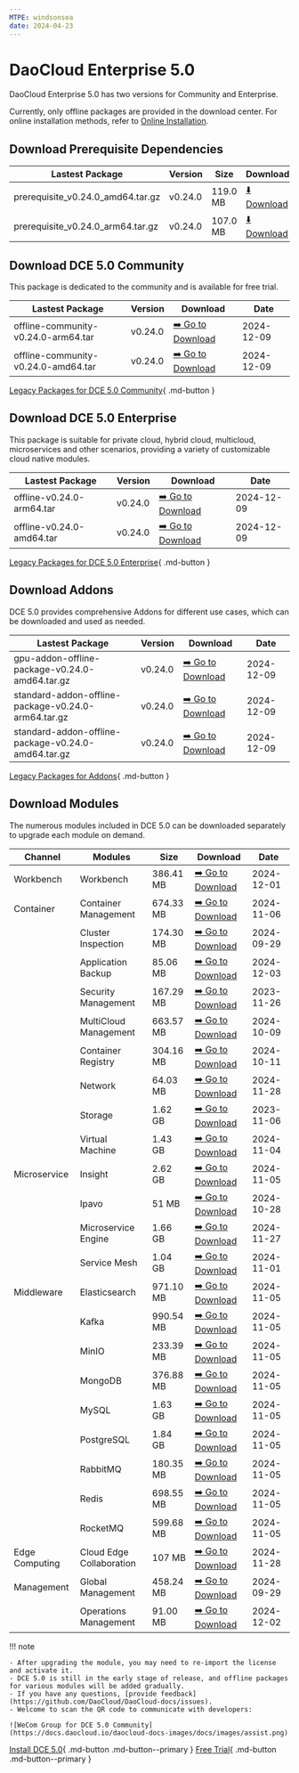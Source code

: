 ```yaml
---
MTPE: windsonsea
date: 2024-04-23
---
```


# DaoCloud Enterprise 5.0

DaoCloud Enterprise 5.0 has two versions for Community and Enterprise.

Currently, only offline packages are provided in the download center. For online installation methods, refer to [Online Installation](../install/index.md).

## Download Prerequisite Dependencies

| Lastest Package | Version | Size | Download | Date |
| ------ | ---- | ---- | ---- |-------- |
| prerequisite_v0.24.0_amd64.tar.gz | v0.24.0 | 119.0 MB | [:arrow_down: Download](https://qiniu-download-public.daocloud.io/DaoCloud_Enterprise/dce5/prerequisite_v0.24.0_amd64.tar.gz) | 2024-12-09 |
| prerequisite_v0.24.0_arm64.tar.gz | v0.24.0 | 107.0 MB | [:arrow_down: Download](https://qiniu-download-public.daocloud.io/DaoCloud_Enterprise/dce5/prerequisite_v0.24.0_arm64.tar.gz) | 2024-12-09 |

## Download DCE 5.0 Community

This package is dedicated to the community and is available for free trial.

| Lastest Package | Version | Download | Date |
| -------- | ------- | --------- | ----------- |
| offline-community-v0.24.0-arm64.tar | v0.24.0 | [:arrow_right: Go to Download](./free/dce5-installer-v0.24.0.md) | 2024-12-09 |
| offline-community-v0.24.0-amd64.tar | v0.24.0 | [:arrow_right: Go to Download](./free/dce5-installer-v0.24.0.md) | 2024-12-09 |

[Legacy Packages for DCE 5.0 Community](./free/dce5-installer-history.md){ .md-button } 

## Download DCE 5.0 Enterprise

This package is suitable for private cloud, hybrid cloud, multicloud, microservices and other scenarios, providing a variety of customizable cloud native modules.

| Lastest Package | Version | Download | Date |
| -------- | ------- | -------- | ----------- |
| offline-v0.24.0-arm64.tar | v0.24.0 | [:arrow_right: Go to Download](./business/dce5-installer-v0.24.0.md) | 2024-12-09 |
| offline-v0.24.0-amd64.tar | v0.24.0 | [:arrow_right: Go to Download](./business/dce5-installer-v0.24.0.md) | 2024-12-09 |

[Legacy Packages for DCE 5.0 Enterprise](./business/dce5-installer-history.md){ .md-button } 

## Download Addons

DCE 5.0 provides comprehensive Addons for different use cases, which can be downloaded and used as needed.

| Lastest Package | Version | Download | Date |
| -------- | ------- | -------- | ----------- |
| gpu-addon-offline-package-v0.24.0-amd64.tar.gz | v0.24.0 | [:arrow_right: Go to Download](./addon/v0.24.0.md) | 2024-12-09 |
| standard-addon-offline-package-v0.24.0-arm64.tar.gz | v0.24.0 | [:arrow_right: Go to Download](./addon/v0.24.0.md) | 2024-12-09 |
| standard-addon-offline-package-v0.24.0-amd64.tar.gz | v0.24.0 | [:arrow_right: Go to Download](./addon/v0.24.0.md) | 2024-12-09 |

[Legacy Packages for Addons](./addon/history.md){ .md-button } 

## Download Modules

The numerous modules included in DCE 5.0 can be downloaded separately to upgrade each module on demand.

| Channel | Modules | Size | Download | Date |
| ------- | ------- | --------- | -------- | ----------- |
| Workbench | Workbench | 386.41 MB | [:arrow_right: Go to Download](./modules/amamba.md) | 2024-12-01 |
| Container | Container Management | 674.33 MB | [:arrow_right: Go to Download](./modules/kpanda.md) | 2024-11-06 |
| | Cluster Inspection | 174.30 MB | [:arrow_right: Go to Download](./modules/kcollie.md) | 2024-09-29 |
| | Application Backup | 85.06 MB | [:arrow_right: Go to Download](./modules/kcoral.md) | 2024-12-03 |
| | Security Management | 167.29 MB | [:arrow_right: Go to Download](./modules/dowl.md) | 2023-11-26 |
| | MultiCloud Management | 663.57 MB | [:arrow_right: Go to Download](./modules/kairship.md) | 2024-10-09 |
| | Container Registry | 304.16 MB | [:arrow_right: Go to Download](./modules/kangaroo.md) | 2024-10-11 |
| | Network | 64.03 MB | [:arrow_right: Go to Download](./modules/spidernet.md) | 2024-11-28 |
| | Storage | 1.62 GB | [:arrow_right: Go to Download](./modules/hwameistor.md)| 2023-11-06 |
| | Virtual Machine | 1.43 GB | [:arrow_right: Go to Download](./modules/virtnest.md) | 2024-11-04 |
| Microservice | Insight | 2.62 GB | [:arrow_right: Go to Download](./modules/insight.md) | 2024-11-05 |
| | Ipavo | 51 MB | [:arrow_right: Go to Download](./modules/ipavo.md) | 2024-10-28 |
| | Microservice Engine | 1.66 GB | [:arrow_right: Go to Download](./modules/skoala.md) | 2024-11-27 |
| | Service Mesh | 1.04 GB | [:arrow_right: Go to Download](./modules/mspider.md) | 2024-11-01 |
| Middleware| Elasticsearch |971.10 MB| [:arrow_right: Go to Download](./modules/middleware/elasticsearch.md) |2024-11-05|
| | Kafka |990.54 MB| [:arrow_right: Go to Download](./modules/middleware/kafka.md) |2024-11-05|
| | MinIO |233.39 MB| [:arrow_right: Go to Download](./modules/middleware/minio.md) |2024-11-05|
| | MongoDB |376.88 MB| [:arrow_right: Go to Download](./modules/middleware/mongodb.md) |2024-11-05|
| | MySQL |1.63 GB| [:arrow_right: Go to Download](./modules/middleware/mysql.md) |2024-11-05|
| | PostgreSQL |1.84 GB| [:arrow_right: Go to Download](./modules/middleware/postgresql.md) |2024-11-05|
| | RabbitMQ |180.35 MB| [:arrow_right: Go to Download](./modules/middleware/rabbitmq.md) |2024-11-05|
| | Redis |698.55 MB| [:arrow_right: Go to Download](./modules/middleware/redis.md) |2024-11-05|
| | RocketMQ |599.68 MB| [:arrow_right: Go to Download](./modules/middleware/rocketmq.md) |2024-11-05|
| Edge Computing | Cloud Edge Collaboration | 107 MB | [:arrow_right: Go to Download](./modules/kant.md) | 2024-11-28 |
| Management | Global Management | 458.24 MB | [:arrow_right: Go to Download](./modules/ghippo.md) | 2024-09-29 |
| | Operations Management | 91.00 MB | [:arrow_right: Go to Download](./modules/gmagpie.md) | 2024-12-02 |

!!! note

    - After upgrading the module, you may need to re-import the license and activate it.
    - DCE 5.0 is still in the early stage of release, and offline packages for various modules will be added gradually.
    - If you have any questions, [provide feedback](https://github.com/DaoCloud/DaoCloud-docs/issues).
    - Welcome to scan the QR code to communicate with developers:

    ![WeCom Group for DCE 5.0 Community](https://docs.daocloud.io/daocloud-docs-images/docs/images/assist.png)

[Install DCE 5.0](../install/index.md){ .md-button .md-button--primary }
[Free Trial](../dce/license0.md){ .md-button .md-button--primary }
